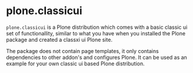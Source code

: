 # plone.classicui

`plone.classicui` is a Plone distribution which comes with a basic classic ui set of functionallity, similar to what you have when you installed the Plone package and created a classxi ui Plone site.

The package does not contain page templates,
it only contains dependencies to other addon's and configures Plone.
It can be used as an example for your own classic ui based Plone distribution.
